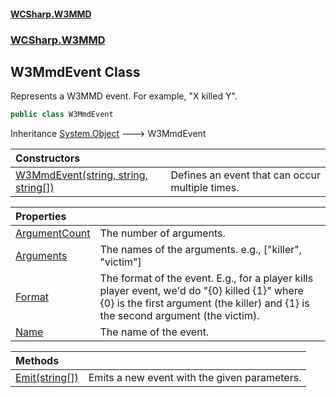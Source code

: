 #### [WCSharp\.W3MMD](README.md 'README')
### [WCSharp\.W3MMD](WCSharp.W3MMD.md 'WCSharp\.W3MMD')

## W3MmdEvent Class

Represents a W3MMD event\. For example, "X killed Y"\.

```csharp
public class W3MmdEvent
```

Inheritance [System\.Object](https://learn.microsoft.com/en-us/dotnet/api/system.object 'System\.Object') &#129106; W3MmdEvent

| Constructors | |
| :--- | :--- |
| [W3MmdEvent\(string, string, string\[\]\)](WCSharp.W3MMD.W3MmdEvent.W3MmdEvent(string,string,string[]).md 'WCSharp\.W3MMD\.W3MmdEvent\.W3MmdEvent\(string, string, string\[\]\)') | Defines an event that can occur multiple times\. |

| Properties | |
| :--- | :--- |
| [ArgumentCount](WCSharp.W3MMD.W3MmdEvent.ArgumentCount.md 'WCSharp\.W3MMD\.W3MmdEvent\.ArgumentCount') | The number of arguments\. |
| [Arguments](WCSharp.W3MMD.W3MmdEvent.Arguments.md 'WCSharp\.W3MMD\.W3MmdEvent\.Arguments') | The names of the arguments\. e\.g\., \["killer", "victim"\] |
| [Format](WCSharp.W3MMD.W3MmdEvent.Format.md 'WCSharp\.W3MMD\.W3MmdEvent\.Format') | The format of the event\.   E.g., for a player kills player event, we'd do "{0} killed {1}" where {0} is the first argument (the killer) and {1} is the second argument (the victim). |
| [Name](WCSharp.W3MMD.W3MmdEvent.Name.md 'WCSharp\.W3MMD\.W3MmdEvent\.Name') | The name of the event\. |

| Methods | |
| :--- | :--- |
| [Emit\(string\[\]\)](WCSharp.W3MMD.W3MmdEvent.Emit(string[]).md 'WCSharp\.W3MMD\.W3MmdEvent\.Emit\(string\[\]\)') | Emits a new event with the given parameters\. |
